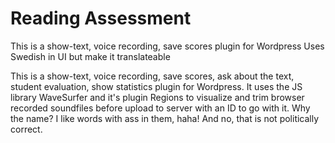 # Reading Assessment

This is a show-text, voice recording, save scores plugin for Wordpress
Uses Swedish in UI but make it translateable

This is a show-text, voice recording, save scores, ask about the text, student evaluation, show statistics plugin for Wordpress.
It uses the JS library WaveSurfer and it's plugin Regions to visualize and trim browser recorded soundfiles before upload to server with an ID to go with it.
Why the name? I like words with ass in them, haha! And no, that is not politically correct.

